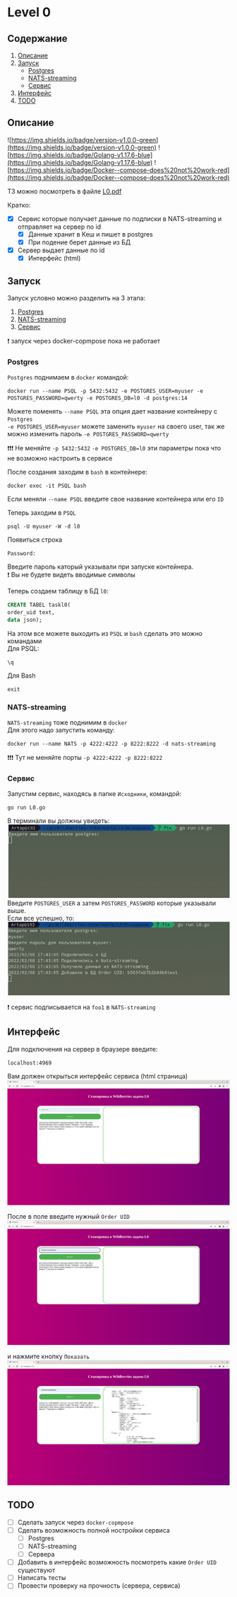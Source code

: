 # Level 0
## Содержание
1. [Описание](#описание)
2. [Запуск](#запуск)  
    * [Postgres](#postgres)
    * [NATS-streaming](#nats-streaming)
    * [Сервис](#сервис)  
3. [Интерфейс](#интерфейс)
4. [TODO](#todo)

## Описание
![https://img.shields.io/badge/version-v1.0.0-green](https://img.shields.io/badge/version-v1.0.0-green) ![https://img.shields.io/badge/Golang-v1.17.6-blue](https://img.shields.io/badge/Golang-v1.17.6-blue) ![https://img.shields.io/badge/Docker--compose-does%20not%20work-red](https://img.shields.io/badge/Docker--compose-does%20not%20work-red)

ТЗ можно посмотреть в файле [L0.pdf](L0.pdf)

Кратко:
- [x] Сервис которые получает данные по подписки в NATS-streaming и отправляет на сервер по id
  - [x] Данные хранит в Кеш и пишет в postgres
  - [x] При подение берет данные из БД
- [x] Сервер выдает данные по id
  - [x] Интерфейс (html)

## Запуск
Запуск условно можно разделить на 3 этапа:
1. [Postgres](#postgres)
2. [NATS-streaming](#nats-streaming)
3. [Сервис](#сервис)

:exclamation: запуск через docker-copmpose пока не работает
### Postgres
`Postgres` поднимаем в `docker` командой:
```
docker run --name PSQL -p 5432:5432 -e POSTGRES_USER=myuser -e POSTGRES_PASSWORD=qwerty -e POSTGRES_DB=l0 -d postgres:14
```
Можете поменять `--name PSQL` эта опция дает название контейнеру с `Postgres`  
`-e POSTGRES_USER=myuser` можете заменить `myuser` на своего user, так же можно изменить пароль `-e POSTGRES_PASSWORD=qwerty`

:exclamation::exclamation::exclamation: Не меняйте `-p 5432:5432` `-e POSTGRES_DB=l0` эти параметры пока что не возможно настроить в сервисе

После создания заходим в `bash` в контейнере:
```
docker exec -it PSQL bash
```
Если меняли `--name PSQL` введите свое название контейнера или его `ID`

Теперь заходим в `PSQL`
```
psql -U myuser -W -d l0
```
Появиться строка
```
Password: 
```
Введите пароль каторый указывали при запуске контейнера.  
:exclamation: Вы не будете видеть вводимые символы

Теперь создаем таблицу в БД `l0`:
```SQL
CREATE TABEL taskl0(
order_uid text,
data json);
```
На этом все можете выходить из `PSQL` и `bash` сделать это можно командами  
Для PSQL:
```
\q
```
Для Bash
```
exit
```

### NATS-streaming
`NATS-streaming` тоже поднимим в `docker`  
Для этого надо запустить команду:
```
docker run --name NATS -p 4222:4222 -p 8222:8222 -d nats-streaming 
```

:exclamation::exclamation::exclamation: Тут не меняйте порты `-p 4222:4222 -p 8222:8222`
### Сервис

Запустим сервис, находясь в папке `Исходники`, командой:
```
go run L0.go
``` 
В терминали вы должны увидеть:  
![Alt-текс](png/%D0%A1%D0%BD%D0%B8%D0%BC%D0%BE%D0%BA%20%D1%8D%D0%BA%D1%80%D0%B0%D0%BD%D0%B0%20%D0%BE%D1%82%202022-02-08%2017-33-39.png)
Введите `POSTGRES_USER` а затем `POSTGRES_PASSWORD` которые указывали выше.  
Если все успешно, то:  
![Alt-текс](png/Снимок%20экрана%20от%202022-02-08%2017-43-50.png)

:exclamation: сервис подписывается на `foo1` в `NATS-streaming`

## Интерфейс
Для подключения на сервер в браузере введите:
```
localhost:4969
```

Вам должен открыться интерфейс сервиса (html страница) 
![Alt-текс](png/Снимок%20экрана%20от%202022-02-08%2017-56-24.png)

После в поле введите нужный `Order UID`
![Alt-текс](png/Снимок%20экрана%20от%202022-02-08%2017-56-30.png)

и нажмите кнопку `Показать`
![Alt-текс](png/Снимок%20экрана%20от%202022-02-08%2017-56-36.png)

## TODO

- [ ] Сделать запуск через `docker-copmpose`
- [ ] Сделать возможность полной ностройки сервиса
  - [ ] Postgres
  - [ ] NATS-streaming
  - [ ] Сервера
- [ ] Добавить в интерфейс возможность посмотреть какие `Order UID` существуют
- [ ] Написать тесты
- [ ] Провести проверку на прочность (сервера, сервиса)

